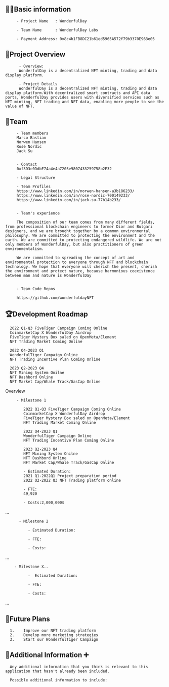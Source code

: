 ## 🧑‍💻Basic information

         - Project Name   : WonderfulDay

         - Team Name      : WonderfulDay Labs

         - Payment Address: 0x8c4b1FB8DC21b61ed5965A572f79b3370E963e05

## 🎯Project Overview

          - Overview:
          WonderfulDay is a decentralized NFT minting, trading and data display platform.

          - Project Details
          WonderfulDay is a decentralized NFT minting, trading and data display platform.With decentralized smart contracts and API data ports, WonderfulDay provides users with diversified services such as NFT minting, NFT trading and NFT data, enabling more people to see the value of NFT.

## 👥Team 

         - Team members
         Marco Bastian
         Norwen Hansen
         Rose Nordic
         Jack Su


         - Contact
         0xf3D3c0DdbF74a4e4a7203e9807433259758b2E32

         - Legal Structure

         - Team Profiles
         https://www.linkedin.com/in/norwen-hansen-a3b186233/
         https://www.linkedin.com/in/rose-nordic-700149233/
         https://www.linkedin.com/in/jack-su-77b14b233/


         - Team's experience

         The composition of our team comes from many different fields, from professional blockchain engineers to former Dior and Bulgari designers, and we are brought together by a common environmental philosophy. We are committed to protecting the environment and the earth. We are committed to protecting endangered wildlife. We are not only members of WonderfulDay, but also practitioners of green environmentalism.

         We are committed to spreading the concept of art and environmental protection to everyone through NFT and blockchain technology. We hope that everyone will cherish the present, cherish the environment and protect nature, because harmonious coexistence between man and nature is WonderfulDay


         - Team Code Repos

         https://github.com/wonderfuldayNFT

## 🏆Development Roadmap
      2022 Q1-Q3 FiveTiger Campaign Coming Online
      CoinmarketCap X WonderfulDay Airdrop 
      FiveTiger Mystery Box saled on OpenMeta/Element
      NFT Trading Market Coming Online

      2022 Q4-2023 Q1
      WonderfulTiger Campaign Online
      NFT Trading Incentive Plan Coming Online

      2023 Q2-2023 Q4
      NFT Mining System Onilne
      NFT Dashbord Online
      NFT Market Cap/Whale Track/GasCap Online


 Overview
 

         - Milestone 1

            2022 Q1-Q3 FiveTiger Campaign Coming Online
            CoinmarketCap X WonderfulDay Airdrop 
            FiveTiger Mystery Box saled on OpenMeta/Element
            NFT Trading Market Coming Online

            2022 Q4-2023 Q1
            WonderfulTiger Campaign Online
            NFT Trading Incentive Plan Coming Online

            2023 Q2-2023 Q4
            NFT Mining System Onilne
            NFT Dashbord Online
            NFT Market Cap/Whale Track/GasCap Online

            - Estimated Duration:
            2021 Q1-2022Q1 Project preparation period
            2022 Q2-2022 Q3 NFT Trading platform online

            - FTE: 
            49,920

            - Costs:2,000,000$




 ...
 
          - Milestone 2

              - Estimated Duration:

              - FTE: 

              - Costs:
...

        - Milestone X..

              -  Estimated Duration:

              - FTE: 

              - Costs:

...

## 📡Future Plans
      1.	Improve our NFT trading platform
      2.	Develop more marketing strategies
      3.	Start our WonderfulTiger Campaign

      

## 🙋Additional Information ➕

      Any additional information that you think is relevant to this application that hasn't already been included.

      Possible additional information to include:
